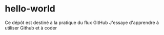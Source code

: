 # hello-world
Ce dépôt est destiné à la pratique du flux GitHub
J'essaye d'apprendre à utiliser Github et à coder
